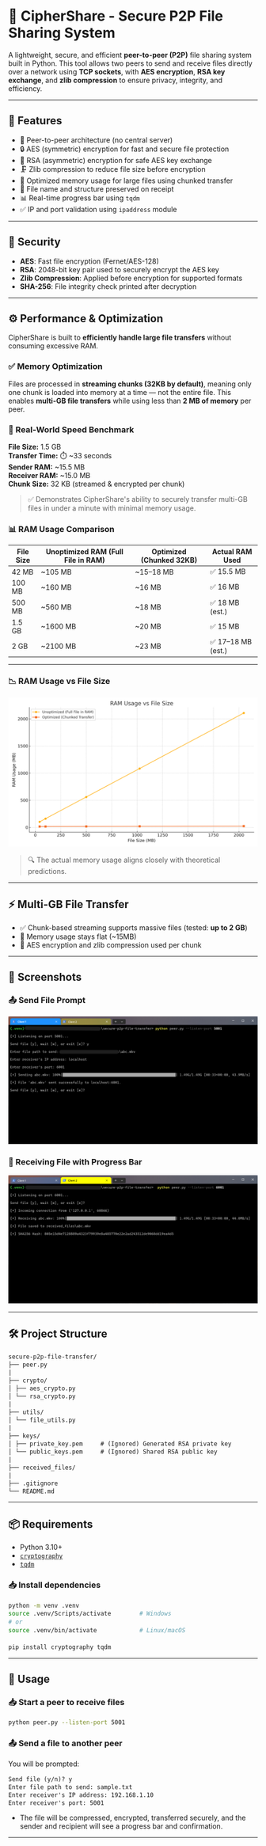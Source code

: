 # 🔐 CipherShare - Secure P2P File Sharing System 

A lightweight, secure, and efficient **peer-to-peer (P2P)** file sharing system built in Python. This tool allows two peers to send and receive files directly over a network using **TCP sockets**, with **AES encryption**, **RSA key exchange**, and **zlib compression** to ensure privacy, integrity, and efficiency.

---

## 🚀 Features

- 📡 Peer-to-peer architecture (no central server)
- 🔒 AES (symmetric) encryption for fast and secure file protection
- 🔑 RSA (asymmetric) encryption for safe AES key exchange
- 🗜️ Zlib compression to reduce file size before encryption
- 🧠 Optimized memory usage for large files using chunked transfer
- 📁 File name and structure preserved on receipt
- 📊 Real-time progress bar using `tqdm`
- ✅ IP and port validation using `ipaddress` module

---

## 🔐 Security

- **AES**: Fast file encryption (Fernet/AES-128)
- **RSA**: 2048-bit key pair used to securely encrypt the AES key
- **Zlib Compression**: Applied before encryption for supported formats
- **SHA-256**: File integrity check printed after decryption

---

## ⚙️ Performance & Optimization

CipherShare is built to **efficiently handle large file transfers** without consuming excessive RAM.

### ✅ Memory Optimization

Files are processed in **streaming chunks (32KB by default)**, meaning only one chunk is loaded into memory at a time — not the entire file. This enables **multi-GB file transfers** while using less than **2 MB of memory** per peer.

### 🚀 Real-World Speed Benchmark

**File Size:** 1.5 GB  
**Transfer Time:** ⏱️ ~33 seconds  
**Sender RAM:** ~15.5 MB  
**Receiver RAM:** ~15.0 MB  
**Chunk Size:** 32 KB (streamed & encrypted per chunk)

> ✅ Demonstrates CipherShare's ability to securely transfer multi-GB files in under a minute with minimal memory usage.

### 📊 RAM Usage Comparison

| File Size | Unoptimized RAM (Full File in RAM) | Optimized (Chunked 32KB) | Actual RAM Used |
|-----------|------------------------------------|----------------------------|------------------|
| 42 MB     | ~105 MB                            | ~15–18 MB                  | ✅ 15.5 MB        |
| 100 MB    | ~160 MB                            | ~16 MB                     | ✅ 16 MB          |
| 500 MB    | ~560 MB                            | ~18 MB                     | ✅ 18 MB (est.)   |
| 1.5 GB    | ~1600 MB                           | ~20 MB                     | ✅ 15 MB          |
| 2 GB      | ~2100 MB                           | ~23 MB                     | ✅ 17–18 MB (est.)|

---

### 📉 RAM Usage vs File Size

![RAM Graph](assets/screenshots/ram_usage_vs_file_size.png)

> 🔍 The actual memory usage aligns closely with theoretical predictions.

---

## ⚡ Multi-GB File Transfer

- ✅ Chunk-based streaming supports massive files (tested: **up to 2 GB**)
- 🧠 Memory usage stays flat (~15MB)
- 🔐 AES encryption and zlib compression used per chunk

---

## 📸 Screenshots

### 📤 Send File Prompt

![Sending](assets/screenshots/client-1.png)

### 🔽 Receiving File with Progress Bar

![Receving](assets/screenshots/client2-rcv.png)

---

## 🛠️ Project Structure


```
secure-p2p-file-transfer/
├── peer.py
| 
├── crypto/
│ ├── aes_crypto.py
│ └── rsa_crypto.py
| 
├── utils/
│ └── file_utils.py
|
├── keys/
│ ├── private_key.pem     # (Ignored) Generated RSA private key
│ └── public_keys.pem     # (Ignored) Shared RSA public key
|
├── received_files/
| 
├── .gitignore
└── README.md
```

---

## 📦 Requirements

- Python 3.10+
- [`cryptography`](https://pypi.org/project/cryptography/)
- [`tqdm`](https://pypi.org/project/tqdm/)

### 📥 Install dependencies

```bash
python -m venv .venv
source .venv/Scripts/activate        # Windows
# or
source .venv/bin/activate            # Linux/macOS

pip install cryptography tqdm
```

---

## 📡 Usage

### 📥 Start a peer to receive files

```bash
python peer.py --listen-port 5001
```

### 📤 Send a file to another peer
You will be prompted:

```
Send file (y/n)? y
Enter file path to send: sample.txt
Enter receiver's IP address: 192.168.1.10
Enter receiver's port: 5001
```

- The file will be compressed, encrypted, transferred securely, and the sender and recipient will see a progress bar and confirmation.

---
